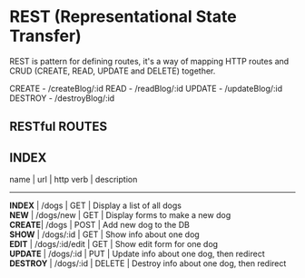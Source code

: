# REST (Representational State Transfer)

REST is pattern for defining routes, it's a way of mapping HTTP routes and CRUD (CREATE, READ, UPDATE and DELETE) together.

CREATE - /createBlog/:id
READ - /readBlog/:id
UPDATE - /updateBlog/:id
DESTROY - /destroyBlog/:id


## RESTful ROUTES

## INDEX

name | url | http verb | description<br>
___

<b>INDEX</b> | /dogs | GET | Display a list of all dogs <br>
<b>NEW</b>   | /dogs/new | GET | Display forms to make a new dog <br>
<b>CREATE</b>| /dogs | POST | Add new dog to the DB <br>
<b>SHOW</b>  | /dogs/:id | GET | Show info about one dog <br>
<b>EDIT</b>  | /dogs/:id/edit | GET | Show edit form for one dog <br>
<b>UPDATE</b>  | /dogs/:id | PUT | Update info about one dog, then redirect <br>
<b>DESTROY</b>  | /dogs/:id | DELETE | Destroy info about one dog, then redirect <br>



